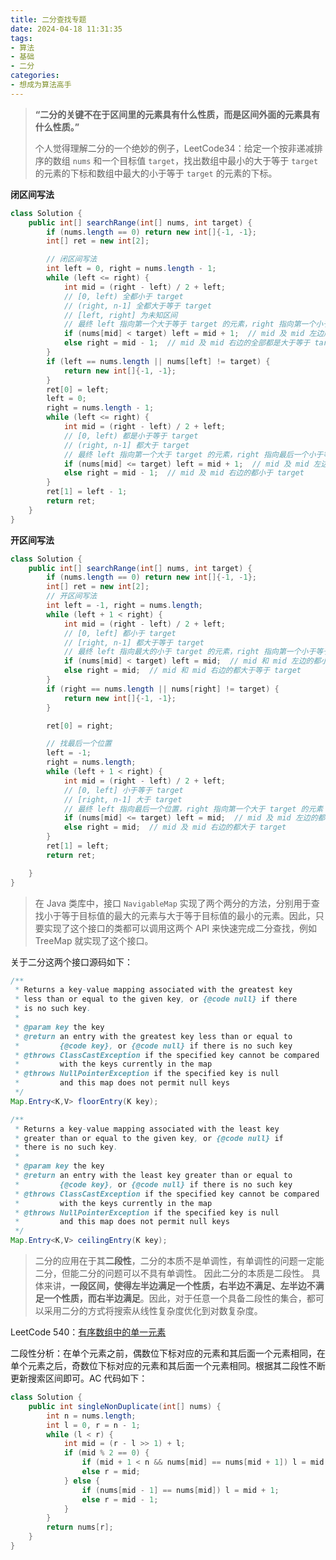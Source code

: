 ```yaml
---
title: 二分查找专题
date: 2024-04-18 11:31:35
tags:
- 算法
- 基础
- 二分
categories:
- 想成为算法高手
---
```


> **“二分的关键不在于区间里的元素具有什么性质，而是区间外面的元素具有什么性质。”**
>
> 个人觉得理解二分的一个绝妙的例子，LeetCode34：给定一个按非递减排序的数组 `nums` 和一个目标值 `target`，找出数组中最小的大于等于 `target` 的元素的下标和数组中最大的小于等于 `target` 的元素的下标。

**闭区间写法**

```java
class Solution {
    public int[] searchRange(int[] nums, int target) {
        if (nums.length == 0) return new int[]{-1, -1};
        int[] ret = new int[2];

        // 闭区间写法       
        int left = 0, right = nums.length - 1; 
        while (left <= right) {
            int mid = (right - left) / 2 + left;
            // [0, left) 全都小于 target            
            // (right, n-1] 全都大于等于 target  
            // [left, right] 为未知区间   
            // 最终 left 指向第一个大于等于 target 的元素，right 指向第一个小于 target 的元素   
            if (nums[mid] < target) left = mid + 1;  // mid 及 mid 左边所有都是小于 target 的
            else right = mid - 1;  // mid 及 mid 右边的全部都是大于等于 target 的
        }
        if (left == nums.length || nums[left] != target) {
            return new int[]{-1, -1};
        }
        ret[0] = left;
        left = 0;
        right = nums.length - 1;
        while (left <= right) {
            int mid = (right - left) / 2 + left;
            // [0, left) 都是小于等于 target 
            // (right, n-1] 都大于 target
            // 最终 left 指向第一个大于 target 的元素，right 指向最后一个小于等于 target 的元素
            if (nums[mid] <= target) left = mid + 1;  // mid 及 mid 左边所有的都小于等于 target
            else right = mid - 1;  // mid 及 mid 右边的都小于 target
        }
        ret[1] = left - 1;
        return ret;
    }
}
```

**开区间写法**

```java
class Solution {
    public int[] searchRange(int[] nums, int target) {
        if (nums.length == 0) return new int[]{-1, -1};
        int[] ret = new int[2];
        // 开区间写法
        int left = -1, right = nums.length;
        while (left + 1 < right) {
            int mid = (right - left) / 2 + left;
            // [0, left] 都小于 target
            // [right, n-1] 都大于等于 target
            // 最终 left 指向最大的小于 target 的元素，right 指向第一个小于等于 target 的元素
            if (nums[mid] < target) left = mid;  // mid 和 mid 左边的都小于 target
            else right = mid;  // mid 和 mid 右边的都大于等于 target 
        }
        if (right == nums.length || nums[right] != target) {
            return new int[]{-1, -1};
        }

        ret[0] = right;

        // 找最后一个位置
        left = -1;
        right = nums.length;
        while (left + 1 < right) {
            int mid = (right - left) / 2 + left;
            // [0, left] 小于等于 target
            // [right, n-1] 大于 target 
            // 最终 left 指向最后一个位置，right 指向第一个大于 target 的元素
            if (nums[mid] <= target) left = mid;  // mid 及 mid 左边的都小于等于 target
            else right = mid;  // mid 及 mid 右边的都大于 target
        }
        ret[1] = left;
        return ret;

    }
}
```



> 在 Java 类库中，接口 `NavigableMap` 实现了两个两分的方法，分别用于查找小于等于目标值的最大的元素与大于等于目标值的最小的元素。因此，只要实现了这个接口的类都可以调用这两个 API 来快速完成二分查找，例如 TreeMap 就实现了这个接口。

关于二分这两个接口源码如下：

```java
/**
 * Returns a key-value mapping associated with the greatest key
 * less than or equal to the given key, or {@code null} if there
 * is no such key.
 *
 * @param key the key
 * @return an entry with the greatest key less than or equal to
 *         {@code key}, or {@code null} if there is no such key
 * @throws ClassCastException if the specified key cannot be compared
 *         with the keys currently in the map
 * @throws NullPointerException if the specified key is null
 *         and this map does not permit null keys
 */
Map.Entry<K,V> floorEntry(K key);

/**
 * Returns a key-value mapping associated with the least key
 * greater than or equal to the given key, or {@code null} if
 * there is no such key.
 *
 * @param key the key
 * @return an entry with the least key greater than or equal to
 *         {@code key}, or {@code null} if there is no such key
 * @throws ClassCastException if the specified key cannot be compared
 *         with the keys currently in the map
 * @throws NullPointerException if the specified key is null
 *         and this map does not permit null keys
 */
Map.Entry<K,V> ceilingEntry(K key);
```



> 二分的应用在于其**二段性**，二分的本质不是单调性，有单调性的问题一定能二分，但能二分的问题可以不具有单调性。 因此二分的本质是二段性。 具体来讲，**一段区间，使得左半边满足一个性质，右半边不满足、左半边不满足一个性质，而右半边满足**。因此，对于任意一个具备二段性的集合，都可以采用二分的方式将搜索从线性复杂度优化到对数复杂度。

LeetCode 540：[有序数组中的单一元素](https://leetcode.cn/problems/single-element-in-a-sorted-array/)

二段性分析：在单个元素之前，偶数位下标对应的元素和其后面一个元素相同，在单个元素之后，奇数位下标对应的元素和其后面一个元素相同。根据其二段性不断更新搜索区间即可。AC 代码如下：

```java
class Solution {
    public int singleNonDuplicate(int[] nums) {
        int n = nums.length;
        int l = 0, r = n - 1;
        while (l < r) {
            int mid = (r - l >> 1) + l;
            if (mid % 2 == 0) {
                if (mid + 1 < n && nums[mid] == nums[mid + 1]) l = mid + 2;
                else r = mid;
            } else {
                if (nums[mid - 1] == nums[mid]) l = mid + 1;
                else r = mid - 1;
            }
        }
        return nums[r];
    }
}
```

